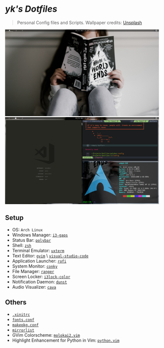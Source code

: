 # *yk's Dotfiles*

> Personal Config files and Scripts. Wallpaper credits: [Unsplash](https://unsplash.com)

![Screenshot_1](Screenshots/01.png)
![Screenshot_2](Screenshots/02.png)

## Setup
  - OS: `Arch Linux`
  - Windows Manager: [`i3-gaps`](i3/config)
  - Status Bar: [`polybar`](polybar/config)
  - Shell: [`zsh`](.zshrc)
  - Terminal Emulator: [`uxterm`](.Xresources)
  - Text Editor: [`gvim`](.vimrc) \ [`visual-studio-code`](https://gist.github.com/m8524769/824dd8cce44f7146afdc9261196f7546)
  - Application Launcher: [`rofi`](rofi/config.rasi)
  - System Monitor: [`conky`](.conkyrc)
  - File Manager: [`ranger`](ranger/rc.conf)
  - Screen Locker: [`i3lock-color`](i3/i3lock.sh)
  - Notification Daemon: [`dunst`](dunst/dunstrc)
  - Audio Visualizer: [`cava`](cava/config)

## Others
  - [`.xinitrc`](.xinitrc)
  - [`fonts.conf`](fontconfig/fonts.conf)
  - [`makepkg.conf`](pacman/makepkg.conf)
  - [`mirrorlist`](others/mirrorlist)
  - GVim Colorscheme: [`molokai2.vim`](others/molokai2.vim)
  - Highlight Enhancement for Python in Vim: [`python.vim`](others/python.vim)
